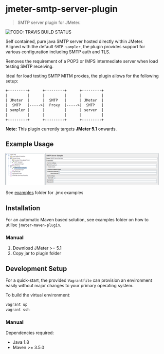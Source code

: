 # jmeter-smtp-server-plugin
> SMTP server plugin for JMeter.

![TODO: TRAVIS BUILD STATUS]()

Self contained, pure java SMTP server hosted directly within JMeter. Aligned with the default `SMTP sampler`, the plugin provides support for various configuration including SMTP auth and TLS.

Removes the requirement of a POP3 or IMPS intermediate server when load testing SMTP receiving.

Ideal for load testing SMTP MITM proxies, the plugin allows for the following setup:
```
+---------+      +---------+      +---------+
|         |      |         |      |         | 
| JMeter  |      |  SMTP   |      | JMeter  |
|  SMTP   |----->|  Proxy  |----->|  SMTP   |
| sampler |      |         |      | server  |
|         |      |         |      |         |
+---------+      +---------+      +---------+
```

**Note:** This plugin currently targets **JMeter 5.1** onwards.

## Example Usage

![SMTP server example](./docs/example.png)

See [examples](./examples/) folder for .jmx examples

## Installation

For an automatic Maven based solution, see examples folder on how to utilise `jmeter-maven-plugin`.

### Manual

1. Download JMeter >= 5.1
2. Copy jar to plugin folder

## Development Setup

For a quick-start, the provided `Vagrantfile` can provision an environment easily without major changes to your primary operating system.

To build the virtual environment:

```sh
vagrant up
vagrant ssh
```

### Manual
Dependencies required:
- Java 1.8
- Maven >= 3.5.0
